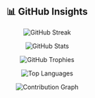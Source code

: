 
<h2 align="center">📊 GitHub Insights</h2>
  

<p align="center">
  <img src="https://streak-stats.demolab.com?user=Bangkah&theme=tokyonight&cache_seconds=3" alt="GitHub Streak"/>
</p>

<p align="center">
  <img src="https://github-readme-stats.vercel.app/api?username=Bangkah&show_icons=true&theme=tokyonight&cache_seconds=3" alt="GitHub Stats"/>
</p>

<p align="center">
  <img src="https://github-profile-trophy.vercel.app/?username=Bangkah&theme=tokyonight&row=1&column=7&cache_seconds=1" alt="GitHub Trophies"/>
</p>

<p align="center">
  <img src="https://github-readme-stats.vercel.app/api/top-langs/?username=Bangkah&layout=compact&theme=tokyonight&langs_count=100&cache_seconds=1" alt="Top Languages"/>
</p>

<p align="center">
  <img src="https://github-readme-activity-graph.vercel.app/graph?username=Bangkah&theme=tokyo-night&cache_seconds=1" alt="Contribution Graph"/>
</p>
